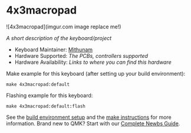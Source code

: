 # 4x3macropad

![4x3macropad](imgur.com image replace me!)

*A short description of the keyboard/project*

* Keyboard Maintainer: [Mithunam](https://github.com/yourusername)
* Hardware Supported: *The PCBs, controllers supported*
* Hardware Availability: *Links to where you can find this hardware*

Make example for this keyboard (after setting up your build environment):

    make 4x3macropad:default

Flashing example for this keyboard:

    make 4x3macropad:default:flash

See the [build environment setup](https://docs.qmk.fm/#/getting_started_build_tools) and the [make instructions](https://docs.qmk.fm/#/getting_started_make_guide) for more information. Brand new to QMK? Start with our [Complete Newbs Guide](https://docs.qmk.fm/#/newbs).
